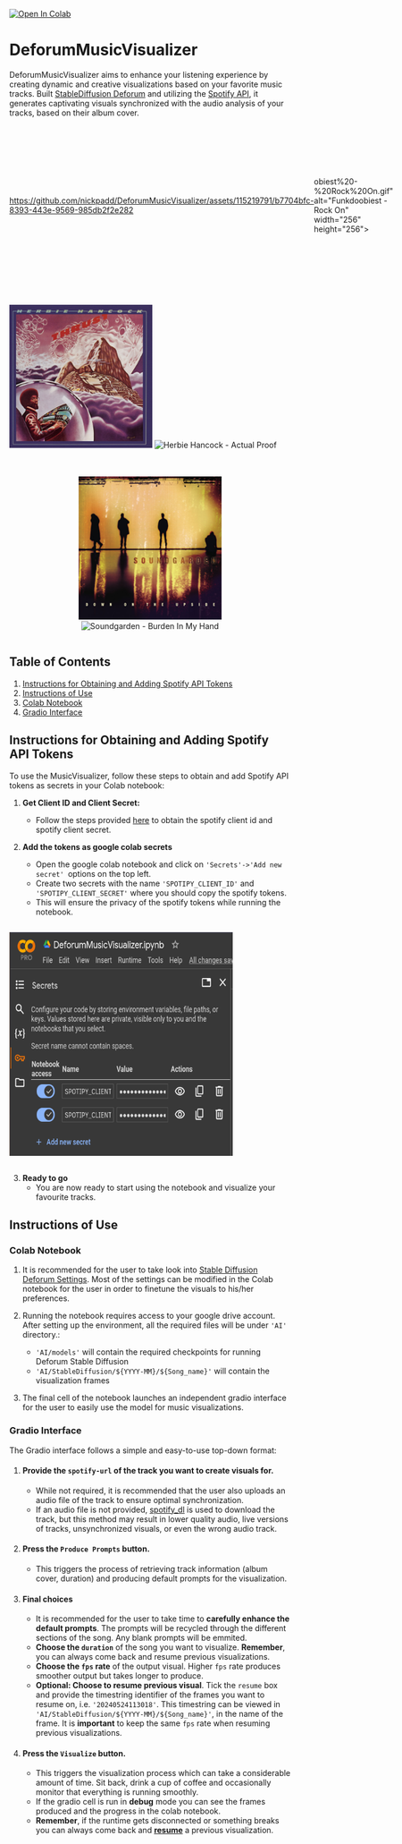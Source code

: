 [![Open In Colab](https://colab.research.google.com/assets/colab-badge.svg)](https://colab.research.google.com/drive/17Z-UW9ybR113xKxOKK88Wcfsl621wQzM#scrollTo=UuttUY-t-gtd)

# DeforumMusicVisualizer
DeforumMusicVisualizer aims to enhance your listening experience by creating dynamic and creative visualizations based on your favorite music tracks. Built [StableDiffusion Deforum](https://github.com/deforum-art/deforum-stable-diffusion) and utilizing the [Spotify API](https://developer.spotify.com/documentation/web-api), it generates captivating visuals synchronized with the audio analysis of your tracks, based on their album cover.

  <div style="display: flex; align-items: center; margin-bottom: 20px;">
    <p align="center">
    <img src="images/example_gifs/Funkdoobiest%20-%20Rock%20On.jpg" alt="Funkdoobiest - Rock On / Album Cover" width="256" height="256">

https://github.com/nickpadd/DeforumMusicVisualizer/assets/115219791/b7704bfc-8393-443e-9569-985db2f2e282

obiest%20-%20Rock%20On.gif" alt="Funkdoobiest - Rock On" width="256" height="256">
    </p>
  </div>

  <div style="display: flex; align-items: center; margin-bottom: 20px;">
    <p align="center">
    <img src="images/example_gifs/Herbie%20Hancock%20-%20Actual%20Proof.jpg" alt="Herbie Hancock - Actual Proof / Album Cover" width="256" height="256">
    <img src="images/example_gifs/Herbie%20Hancock%20-%20Actual%20Proof.gif" alt="Herbie Hancock - Actual Proof" width="256" height="256">
    </p>
  </div>

  <div style="display: flex; align-items: center;">
    <p align="center">
    <img src="images/example_gifs/Soundgarden%20-%20Burden%20In%20My%20Hand.jpg" alt="Soundgarden - Burden In My Hand / Album Cover" width="256" height="256">
    <img src="images/example_gifs/Soundgarden%20-%20Burden%20In%20My%20Hand.gif" alt="Soundgarden - Burden In My Hand" width="256" height="256">
    </p>
  </div>

## Table of Contents
1. [Instructions for Obtaining and Adding Spotify API Tokens](#instructions-for-obtaining-and-adding-spotify-api-tokens)
2. [Instructions of Use](#instructions-of-use)
3. [Colab Notebook](#colab-notebook)
4. [Gradio Interface](#gradio-interface)

## Instructions for Obtaining and Adding Spotify API Tokens

To use the MusicVisualizer, follow these steps to obtain and add Spotify API tokens as secrets in your Colab notebook:

1. **Get Client ID and Client Secret:**
   - Follow the steps provided [here](https://developer.spotify.com/documentation/web-api/tutorials/getting-started) to obtain the spotify client id and spotify client secret.

2. **Add the tokens as google colab secrets**
   - Open the google colab notebook and click on `'Secrets'->'Add new secret' `options on the top left.
   - Create two secrets with the name `'SPOTIPY_CLIENT_ID'` and `'SPOTIPY_CLIENT_SECRET'` where you should copy the spotify tokens.
   - This will ensure the privacy of the spotify tokens while running the notebook.
  <div style="display: flex; align-items: center;">
    <p align="center">
    <img src="images/colab_secrets.png" alt="Google Colab Secrets" width="400" height="400">
    </p>
  </div>

3. **Ready to go**
   - You are now ready to start using the notebook and visualize your favourite tracks.

## Instructions of Use

### Colab Notebook
1. It is recommended for the user to take look into [Stable Diffusion Deforum Settings](https://stable-diffusion-art.com/deforum/#Basic_settings_with_examples). Most of the settings can be modified in the Colab notebook for the user in order to finetune the visuals to his/her preferences.
2. Running the notebook requires access to your google drive account. After setting up the environment, all the required files will be under `'AI'` directory.:
    - `'AI/models'` will contain the required checkpoints for running Deforum Stable Diffusion
    - `'AI/StableDiffusion/${YYYY-MM}/${Song_name}'` will contain the visualization frames

3. The final cell of the notebook launches an independent gradio interface for the user to easily use the model for music visualizations.

### Gradio Interface

The Gradio interface follows a simple and easy-to-use top-down format:

1. #### Provide the `spotify-url` of the track you want to create visuals for.
   - While not required, it is recommended that the user also uploads an audio file of the track to ensure optimal synchronization.
   - If an audio file is not provided, [spotify_dl](https://github.com/SathyaBhat/spotify-dl) is used to download the track, but this method may result in lower quality audio, live versions of tracks, unsynchronized visuals, or even the wrong audio track.
   
2. #### Press the `Produce Prompts` button.
    - This triggers the process of retrieving track information (album cover, duration) and producing default prompts for the visualization.

3. #### Final choices
    - It is recommended for the user to take time to **carefully enhance the default prompts**. The prompts will be recycled through the different sections of the song. Any blank prompts will be emmited.
    - **Choose the `duration`** of the song you want to visualize. **Remember**, you can always come back and resume previous visualizations.
    - **Choose the `fps` rate** of the output visual. Higher `fps` rate produces smoother output but takes longer to produce.
    -  **Optional: Choose to resume previous visual**. Tick the `resume` box and provide the timestring identifier of the frames you want to resume on, i.e. `'20240524113018'`. This timestring can be viewed in `'AI/StableDiffusion/${YYYY-MM}/${Song_name}'`, in the name of the frame. It is **important** to keep the same `fps` rate when resuming previous visualizations.

4. #### Press the `Visualize` button.
    - This triggers the visualization process which can take a considerable amount of time. Sit back, drink a cup of coffee and occasionally monitor that everything is running smoothly. 
    - If the gradio cell is run in **debug** mode you can see the frames produced and the progress in the colab notebook.
    - **Remember**, if the runtime gets disconnected or something breaks you can always come back and [**resume**](#final-choices) a previous visualization.

